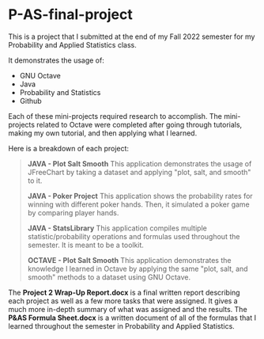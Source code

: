 # P-AS-final-project
This is a project that I submitted at the end of my Fall 2022 semester for my Probability and Applied Statistics class.

It demonstrates the usage of:
- GNU Octave
- Java
- Probability and Statistics
- Github

Each of these mini-projects required research to accomplish.
The mini-projects related to Octave were completed after going through tutorials, making my own tutorial, and then applying what I learned.

Here is a breakdown of each project:
>**JAVA - Plot Salt Smooth**
  This application demonstrates the usage of JFreeChart by taking a dataset and applying "plot, salt, and smooth" to it.
>
>**JAVA - Poker Project**
  This application shows the probability rates for winning with different poker hands. Then, it simulated a poker game by comparing player hands.
>
>**JAVA - StatsLibrary**
  This application compiles multiple statistic/probability operations and formulas used throughout the semester. It is meant to be a toolkit.
>
>**OCTAVE - Plot Salt Smooth**
  This application demonstrates the knowledge I learned in Octave by applying the same "plot, salt, and smooth" methods to a dataset using GNU Octave.
>
The **Project 2 Wrap-Up Report.docx** is a final written report describing each project as well as a few more tasks that were assigned. It gives a much more in-depth summary of what was assigned and the results.
The **P&AS Formula Sheet.docx** is a written document of all of the formulas that I learned throughout the semester in Probability and Applied Statistics.
